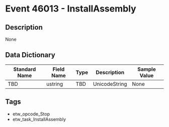 # Event 46013 - InstallAssembly

## Description
None

## Data Dictionary
|Standard Name|Field Name|Type|Description|Sample Value|
|---|---|---|---|---|
|TBD|ustring|TBD|UnicodeString|None|None|

## Tags
* etw_opcode_Stop
* etw_task_InstallAssembly